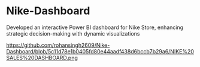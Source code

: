 # Nike-Dashboard
Developed an interactive Power BI dashboard for Nike Store, enhancing strategic decision-making with dynamic visualizations

https://github.com/rohansingh2609/Nike-Dashboard/blob/5c11d78e1b0405fd80e44aadf438d6bccb7b29a6/NIKE%20SALES%20DASHBOARD.png
